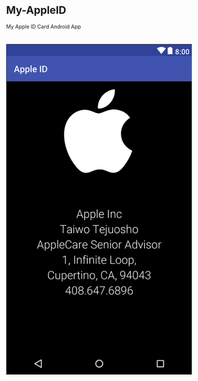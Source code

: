 # My-AppleID
My Apple ID Card Android App
# ![App ScreenShot](https://github.com/ttejuosho/My-AppleID/blob/master/app/src/main/res/drawable/ScreenShot.png)
